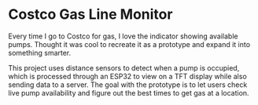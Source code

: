 # Costco Gas Line Monitor
Every time I go to Costco for gas, I love the indicator showing available pumps. Thought it was cool to recreate it as a prototype and expand it into something smarter.

This project uses distance sensors to detect when a pump is occupied, which is processed through an ESP32 to view on a TFT display while also sending data to a server. The goal with the prototype is to let users check live pump availability and figure out the best times to get gas at a location.